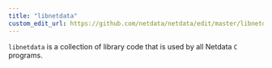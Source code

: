 ```yaml
---
title: "libnetdata"
custom_edit_url: https://github.com/netdata/netdata/edit/master/libnetdata/README.md
---
```




`libnetdata` is a collection of library code that is used by all Netdata `C` programs.


